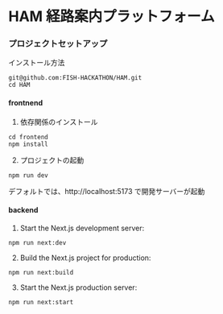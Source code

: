 # HAM 経路案内プラットフォーム

### プロジェクトセットアップ
インストール方法
```
git@github.com:FISH-HACKATHON/HAM.git
cd HAM
```

#### frontnend
1. 依存関係のインストール
```
cd frontend
npm install
```

2. プロジェクトの起動
```
npm run dev
```
デフォルトでは、http://localhost:5173 で開発サーバーが起動

#### backend
1. Start the Next.js development server:
```
npm run next:dev
```

2. Build the Next.js project for production:
```
npm run next:build
```

3. Start the Next.js production server:
```
npm run next:start
```
